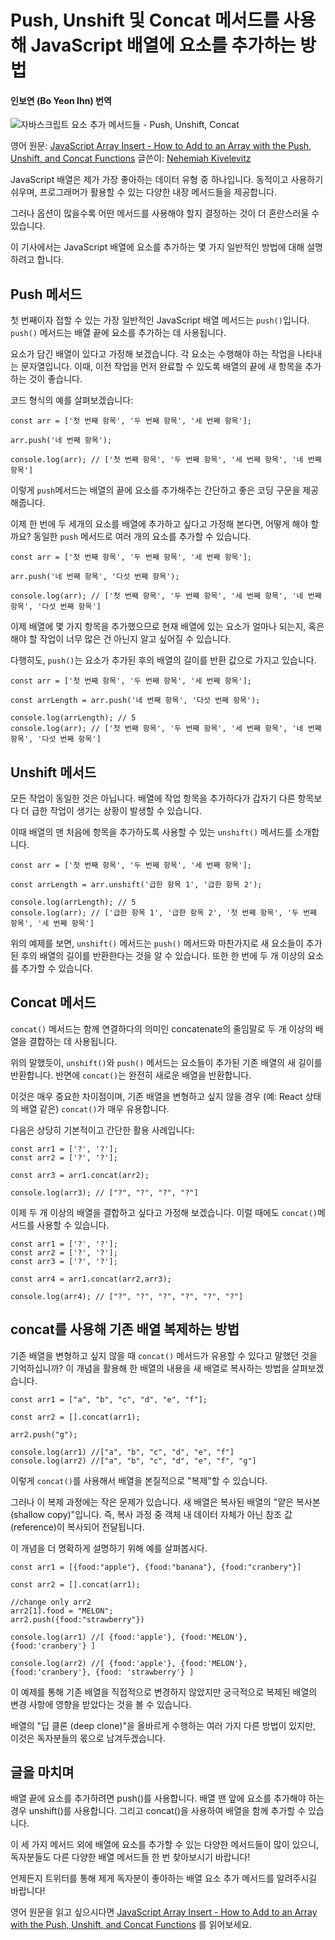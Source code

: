# Push, Unshift 및 Concat 메서드를 사용해 JavaScript 배열에 요소를 추가하는 방법
#### 인보연 (Bo Yeon Ihn) 번역

![자바스크립트 요소 추가 메서드들 - Push, Unshift, Concat](https://www.freecodecamp.org/news/content/images/size/w2000/2020/08/Hello--my-name-is-Matthew.-Nice-to-meet-you..png)

영어 원문: [JavaScript Array Insert - How to Add to an Array with the Push, Unshift, and Concat Functions](https://www.freecodecamp.org/news/javascript-array-insert-how-to-add-to-an-array-with-the-push-unshift-and-concat-functions/)
글쓴이: [Nehemiah Kivelevitz](https://www.freecodecamp.org/news/author/nehemiah/)


JavaScript 배열은 제가 가장 좋아하는 데이터 유형 중 하나입니다. 동적이고 사용하기 쉬우며, 프로그래머가 활용할 수 있는 다양한 내장 메서드들을 제공합니다.

그러나 옵션이 많을수록 어떤 메서드를 사용해야 할지 결정하는 것이 더 혼란스러울 수 있습니다.

이 기사에서는 JavaScript 배열에 요소를 추가하는 몇 가지 일반적인 방법에 대해 설명하려고 합니다.


## Push 메서드

첫 번째이자 접할 수 있는 가장 일반적인 JavaScript 배열 메서드는 `push()`입니다. `push()` 메서드는 배열 끝에 요소를 추가하는 데 사용됩니다. 

요소가 담긴 배열이 있다고 가정해 보겠습니다. 각 요소는 수행해야 하는 작업을 나타내는 문자열입니다. 이때, 이전 작업을 먼저 완료할 수 있도록 배열의 끝에 새 항목을 추가하는 것이 좋습니다.

코드 형식의 예를 살펴보겠습니다:


```
const arr = ['첫 번째 항목', '두 번째 항목', '세 번째 항목'];

arr.push('네 번째 항목');

console.log(arr); // ['첫 번째 항목', '두 번째 항목', '세 번째 항목', '네 번째 항목']

```

이렇게 `push`메서드는 배열의 끝에 요소를 추가해주는 간단하고 좋은 코딩 구문을 제공해줍니다. 

이제 한 번에 두 세개의 요소를 배열에 추가하고 싶다고 가정해 본다면, 어떻게 해야 할까요? 동일한 `push` 메서드로 여러 개의 요소를 추가할 수 있습니다.

```
const arr = ['첫 번째 항목', '두 번째 항목', '세 번째 항목'];

arr.push('네 번째 항목', '다섯 번째 항목');

console.log(arr); // ['첫 번째 항목', '두 번째 항목', '세 번째 항목', '네 번째 항목', '다섯 번째 항목']

```

이제 배열에 몇 가지 항목을 추가했으므로 현재 배열에 있는 요소가 얼마나 되는지, 혹은 해야 할 작업이 너무 많은 건 아닌지 알고 싶어질 수 있습니다. 

다행히도, `push()`는 요소가 추가된 후의 배열의 길이를 반환 값으로 가지고 있습니다.


```
const arr = ['첫 번째 항목', '두 번째 항목', '세 번째 항목'];

const arrLength = arr.push('네 번째 항목', '다섯 번째 항목');

console.log(arrLength); // 5
console.log(arr); // ['첫 번째 항목', '두 번째 항목', '세 번째 항목', '네 번째 항목', '다섯 번째 항목']
```

## Unshift 메서드

모든 작업이 동일한 것은 아닙니다. 배열에 작업 항목을 추가하다가 갑자기 다른 항목보다 더 급한 작업이 생기는 상황이 발생할 수 있습니다.

이때 배열의 맨 처음에 항목을 추가하도록 사용할 수 있는 `unshift()` 메서드를 소개합니다.


```
const arr = ['첫 번째 항목', '두 번째 항목', '세 번째 항목'];

const arrLength = arr.unshift('급한 항목 1', '급한 항목 2');

console.log(arrLength); // 5 
console.log(arr); // ['급한 항목 1', '급한 항목 2', '첫 번째 항목', '두 번째 항목', '세 번째 항목']

```


위의 예제를 보면, `unshift()` 메서드는 `push()` 메서드와 마찬가지로 새 요소들이 추가된 후의 배열의 길이를 반환한다는 것을 알 수 있습니다. 또한 한 번에 두 개 이상의 요소를 추가할 수 있습니다. 


## Concat 메서드
`concat()` 메서드는 함께 연결하다의 의미인 concatenate의 줄임말로 두 개 이상의 배열을 결합하는 데 사용됩니다. 

위의 말했듯이, `unshift()`와 `push()` 메서드는 요소들이 추가된 기존 배열의 새 길이를 반환합니다. 반면에 `concat()`는 완전히 새로운 배열을 반환합니다. 

이것은 매우 중요한 차이점이며, 기존 배열을 변형하고 싶지 않을 경우 (예: React 상태의 배열 같은) `concat()`가 매우 유용합니다.

다음은 상당히 기본적이고 간단한 활용 사례입니다:

```
const arr1 = ['?', '?'];
const arr2 = ['?', '?'];

const arr3 = arr1.concat(arr2);

console.log(arr3); // ["?", "?", "?", "?"] 

```


이제 두 개 이상의 배열을 결합하고 싶다고 가정해 보겠습니다. 이럴 때에도 `concat()`메서드를 사용할 수 있습니다. 

```
const arr1 = ['?', '?'];
const arr2 = ['?', '?'];
const arr3 = ['?', '?'];

const arr4 = arr1.concat(arr2,arr3);

console.log(arr4); // ["?", "?", "?", "?", "?", "?"]
```

## concat를 사용해 기존 배열 복제하는 방법 

기존 배열을 변형하고 싶지 않을 때 `concat()` 메서드가 유용할 수 있다고 말했던 것을 기억하십니까? 이 개념을 활용해 한 배열의 내용을 새 배열로 복사하는 방법을 살펴보겠습니다.




```
const arr1 = ["a", "b", "c", "d", "e", "f"];

const arr2 = [].concat(arr1);

arr2.push("g");

console.log(arr1) //["a", "b", "c", "d", "e", "f"]
console.log(arr2) //["a", "b", "c", "d", "e", "f", "g"]
```


이렇게 `concat()`를 사용해서 배열을 본질적으로 "복제"할 수 있습니다. 

그러나 이 복제 과정에는 작은 문제가 있습니다. 새 배열은 복사된 배열의 "얕은 복사본 (shallow copy)"입니다. 즉, 복사 과정 중 객체 내 데이터 자체가 아닌 참조 값(reference)이 복사되어 전달됩니다. 

이 개념을 더 명확하게 설명하기 위해 예를 살펴봅시다.


```
const arr1 = [{food:"apple"}, {food:"banana"}, {food:"cranbery"}]

const arr2 = [].concat(arr1);

//change only arr2
arr2[1].food = "MELON";
arr2.push({food:"strawberry"})

console.log(arr1) //[ {food:'apple'}, {food:'MELON'}, {food:'cranbery'} ]

console.log(arr2) //[ {food:'apple'}, {food:'MELON'}, {food:'cranbery'}, {food: 'strawberry'} ]
```

이 예제를 통해 기존 배열을 직접적으로 변경하지 않았지만 궁극적으로 복제된 배열의 변경 사항에 영향을 받았다는 것을 볼 수 있습니다. 

배열의 "딥 클론 (deep clone)"을 올바르게 수행하는 여러 가지 다른 방법이 있지만, 이것은 독자분들의 몫으로 남겨두겠습니다.

## 글을 마치며 

배열 끝에 요소를 추가하려면 push()를 사용합니다. 배열 맨 앞에 요소를 추가해야 하는 경우 unshift()를 사용합니다. 그리고 concat()을 사용하여 배열을 함께 추가할 수 있습니다.

이 세 가지 메서드 외에 배열에 요소를 추가할 수 있는 다양한 메서드들이 많이 있으니, 독자분들도 다른 다양한 배열 메서드들 한 번 찾아보시기 바랍니다!

언제든지 트위터를 통해 제게 독자분이 좋아하는 배열 요소 추가 메서드를 알려주시길 바랍니다!


영어 원문을 읽고 싶으시다면 [JavaScript Array Insert - How to Add to an Array with the Push, Unshift, and Concat Functions](https://www.freecodecamp.org/news/javascript-array-insert-how-to-add-to-an-array-with-the-push-unshift-and-concat-functions/) 를 읽어보세요. 